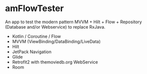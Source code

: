 # amFlowTester

An app to test the modern pattern MVVM + Hilt + Flow + Repository (Database and/or Webservice) to replace RxJava.

- Kotlin / Coroutine / Flow
- MVVM (ViewBinding/DataBinding/LiveData)
- Hilt
- JetPack Navigation
- Glide
- Retrofit2 with themoviedb.org WebService
- Room
